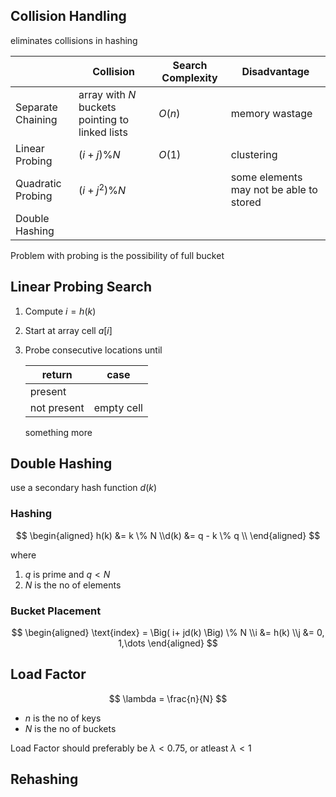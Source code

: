 ## Collision Handling

eliminates collisions in hashing

|                 | Collision                                      | Search Complexity | Disadvantage |
|---               | ---                                             | ---        | ---|
|Separate Chaining | array with $N$ buckets pointing to linked lists | $O(n)$     | memory wastage|
|Linear Probing    | $(i + j )\% N$                                 | $O(1)$     | clustering|
|Quadratic Probing | $(i + j^2) \% N$                               |            | some elements may not be able to stored|
|Double Hashing    |                                                 |            ||

Problem with probing is the possibility of full bucket

## Linear Probing Search

1. Compute $i = h(k)$

2. Start at array cell $a[i]$

3. Probe consecutive locations until

   | return      | case       |
   | ----------- | ---------- |
   | present     |            |
   | not present | empty cell |

   something more

## Double Hashing

use a secondary hash function $d(k)$

### Hashing

$$
\begin{aligned}
h(k) &= k \% N \\d(k) &= q - k \% q \\
\end{aligned}
$$

where

1. $q$ is prime and $q < N$
1. $N$ is the no of elements

### Bucket Placement

$$
\begin{aligned}
\text{index} = \Big( i+ jd(k) \Big)
\% N \\i &= h(k) \\j &= 0, 1,\dots
\end{aligned}
$$

## Load Factor

$$
\lambda = \frac{n}{N}
$$

- $n$ is the no of keys
- $N$ is the no of buckets

Load Factor should preferably be $\lambda < 0.75$, or atleast $\lambda < 1$

## Rehashing